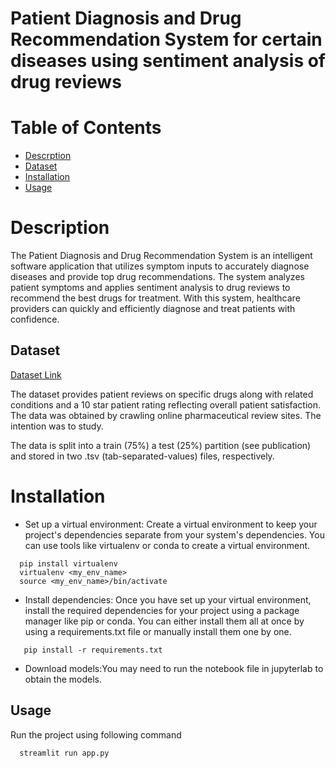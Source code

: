 # Patient Diagnosis and Drug Recommendation System for certain diseases using sentiment analysis of drug reviews


# Table of Contents

- [Descrption](#description)
- [Dataset](#dataset)
- [Installation](#installation)
- [Usage](#usage)

# Description
 The Patient Diagnosis and Drug Recommendation System is an intelligent software application that utilizes symptom inputs to accurately diagnose diseases and provide top drug recommendations. The system analyzes patient symptoms and applies sentiment analysis to drug reviews to recommend the best drugs for treatment. With this system, healthcare providers can quickly and efficiently diagnose and treat patients with confidence.

## Dataset 

[Dataset Link](https://archive.ics.uci.edu/ml/datasets/Drug+Review+Dataset+%28Drugs.com%29)

The dataset provides patient reviews on specific drugs along with related conditions and a 10 star patient rating reflecting overall patient satisfaction. The data was obtained by crawling online pharmaceutical review sites. The intention was to study.

The data is split into a train (75%) a test (25%) partition (see publication) and stored in two .tsv (tab-separated-values) files, respectively.

# Installation

- Set up a virtual environment: Create a virtual environment to keep your project's dependencies separate from your system's dependencies. You can use tools like virtualenv or conda to create a virtual environment.

```
  pip install virtualenv
  virtualenv <my_env_name>
  source <my_env_name>/bin/activate
```
- Install dependencies: Once you have set up your virtual environment, install the required dependencies for your project using a package manager like pip or conda. You can either install them all at once by using a requirements.txt file or manually install them one by one.

```
   pip install -r requirements.txt
```

- Download models:You may need to run the notebook file in jupyterlab to obtain the models.

## Usage
 Run the project using following command
 ```
   streamlit run app.py
```
 
